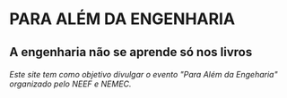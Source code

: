 # PARA ALÉM DA ENGENHARIA
## A engenharia não se aprende só nos livros
###### Este site tem como objetivo divulgar o evento "Para Além da Engeharia" organizado pelo NEEF e NEMEC.